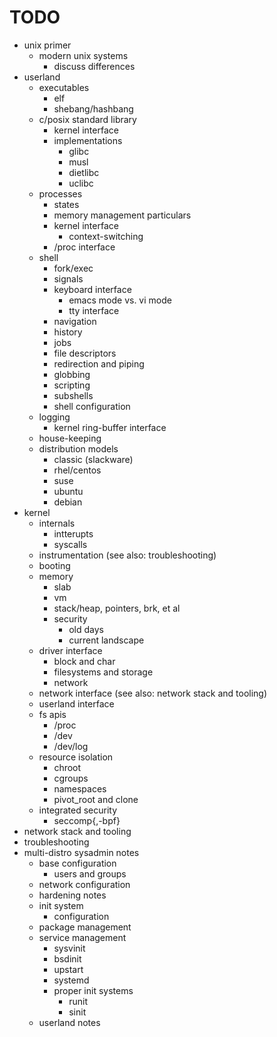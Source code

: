 # TODO

* unix primer
  * modern unix systems
      * discuss differences
* userland
  * executables
    * elf
    * shebang/hashbang
  * c/posix standard library
    * kernel interface
    * implementations
      * glibc
      * musl
      * dietlibc
      * uclibc
  * processes
    * states
    * memory management particulars
    * kernel interface
      * context-switching
    * /proc interface
  * shell
    * fork/exec
    * signals
    * keyboard interface
      * emacs mode vs. vi mode
      * tty interface
    * navigation
    * history
    * jobs
    * file descriptors
    * redirection and piping
    * globbing
    * scripting
    * subshells
    * shell configuration
  * logging
    * kernel ring-buffer interface
  * house-keeping
  * distribution models
    * classic (slackware)
    * rhel/centos
    * suse
    * ubuntu
    * debian
* kernel
  * internals
    * intterupts
    * syscalls
  * instrumentation (see also: troubleshooting)
  * booting
  * memory
    * slab
    * vm
    * stack/heap, pointers, brk, et al
    * security
      * old days
      * current landscape
  * driver interface
    * block and char
    * filesystems and storage
    * network
  * network interface (see also: network stack and tooling)
  * userland interface
  * fs apis
    * /proc
    * /dev
    * /dev/log
  * resource isolation
    * chroot
    * cgroups
    * namespaces
    * pivot_root and clone
  * integrated security
    * seccomp{,-bpf}
* network stack and tooling
* troubleshooting
* multi-distro sysadmin notes
  * base configuration
    * users and groups
  * network configuration
  * hardening notes
  * init system
    * configuration
  * package management
  * service management
    * sysvinit
    * bsdinit
    * upstart
    * systemd
    * proper init systems
      * runit
      * sinit
  * userland notes
